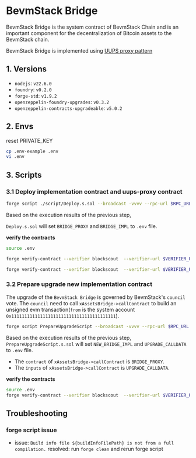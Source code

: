 # BevmStack Bridge
BevmStack Bridge is the system contract of BevmStack Chain and is an important component for the decentralization of Bitcoin assets to the BevmStack chain.

BevmStack Bridge is implemented using [UUPS proxy pattern](https://docs.openzeppelin.com/contracts/5.x/api/proxy#transparent-vs-uups)

## 1. Versions
- `nodejs`: `v22.6.0`
- `foundry`: `v0.2.0`
- `forge-std`: `v1.9.2`
- `openzeppelin-foundry-upgrades`: `v0.3.2`
- `openzeppelin-contracts-upgradeable`: `v5.0.2`

## 2. Envs

reset PRIVATE_KEY

```bash
cp .env-example .env
vi .env 
```

## 3. Scripts

### 3.1 Deploy implementation contract and uups-proxy contract

```bash
forge script ./script/Deploy.s.sol --broadcast -vvvv --rpc-url $RPC_URL

```
Based on the execution results of the previous step,

`Deploy.s.sol` will set `BRIDGE_PROXY` and `BRIDGE_IMPL` to `.env` file.


**verify the contracts**

```bash
source .env

forge verify-contract --verifier blockscout  --verifier-url $VERIFIER_URL $BRIDGE_PROXY lib/openzeppelin-contracts-upgradeable/lib/openzeppelin-contracts/contracts/proxy/ERC1967/ERC1967Proxy.sol:ERC1967Proxy --skip-is-verified-check --chain $CHAIN_ID

forge verify-contract --verifier blockscout  --verifier-url $VERIFIER_URL $BRIDGE_IMPL src/BridgeV6Proxiable.sol:BridgeV6Proxiable --chain $CHAIN_ID

```

### 3.2 Prepare upgrade new implementation contract
The upgrade of the `BevmStack Bridge` is governed by BevmStack's `council` vote. 
The `council` need to call `xAssetsBridge->callContract` to build an unsigned evm transaction(`from` is the system account `0x1111111111111111111111111111111111111111`).

```bash
forge script PrepareUpgradeScript --broadcast -vvvv --rpc-url $RPC_URL
```
Based on the execution results of the previous step,
`PrepareUpgradeScript.s.sol` will set `NEW_BRIDGE_IMPL` and `UPGRADE_CALLDATA` to `.env` file.

- The `contract` of `xAssetsBridge->callContract` is `BRIDGE_PROXY`.
- The `inputs` of `xAssetsBridge->callContract` is `UPGRADE_CALLDATA`.

**verify the contracts**
```bash
source .env
forge verify-contract --verifier blockscout  --verifier-url $VERIFIER_URL $NEW_BRIDGE_IMPL  src/BridgeV7TestProxiable.sol:BridgeV7TestProxiable --chain $CHAIN_ID
```

## Troubleshooting
### forge script issue
- issue: `Build info file ${buildInfoFilePath} is not from a full compilation.`
  resolved: run `forge clean` and rerun forge script
